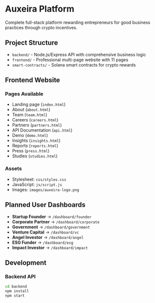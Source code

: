 # Auxeira Platform

Complete full-stack platform rewarding entrepreneurs for good business 
practices through crypto incentives.

## Project Structure

- `backend/` - Node.js/Express API with comprehensive business logic
- `frontend/` - Professional multi-page website with 11 pages
- `smart-contracts/` - Solana smart contracts for crypto rewards

## Frontend Website

### Pages Available
- Landing page (`index.html`)
- About (`about.html`) 
- Team (`team.html`)
- Careers (`careers.html`)
- Partners (`partners.html`)
- API Documentation (`api.html`)
- Demo (`demo.html`)
- Insights (`insights.html`)
- Reports (`reports.html`)
- Press (`press.html`)
- Studies (`studies.html`)

### Assets
- Stylesheet: `css/styles.css`
- JavaScript: `js/script.js`
- Images: `images/auxeira-logo.png`

## Planned User Dashboards

- **Startup Founder** → `/dashboard/founder`
- **Corporate Partner** → `/dashboard/corporate`
- **Government** → `/dashboard/government`
- **Venture Capital** → `/dashboard/vc`
- **Angel Investor** → `/dashboard/angel`
- **ESG Funder** → `/dashboard/esg`
- **Impact Investor** → `/dashboard/impact`

## Development

### Backend API
```bash
cd backend
npm install
npm start

